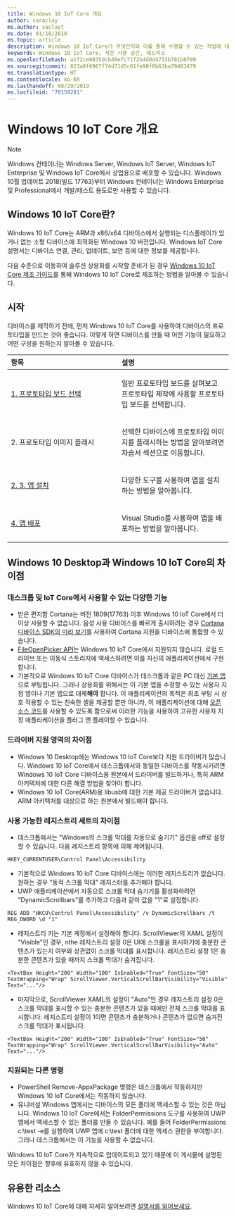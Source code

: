 ```yaml
---
title: Windows 10 IoT Core 개요
author: saraclay
ms.author: saclayt
ms.date: 01/18/2018
ms.topic: article
description: Windows 10 IoT Core가 무엇인지와 이를 통해 수행할 수 있는 작업에 대해 알아봅니다.
keywords: Windows 10 IoT Core, 작은 사용 공간, 헤드리스
ms.openlocfilehash: a1f2ce0835dcb40efc71f2b4d0d4733b781b0799
ms.sourcegitcommit: 823a8f6967f74d71d5c61fe90f6b63ba79483479
ms.translationtype: HT
ms.contentlocale: ko-KR
ms.lasthandoff: 08/29/2019
ms.locfileid: "70159281"
---
```

# <a name="an-overview-of-windows-10-iot-core"></a>Windows 10 IoT Core 개요

> [!NOTE]
> Windows 컨테이너는 Windows Server, Windows IoT Server, Windows IoT Enterprise 및 Windows IoT Core에서 상업용으로 배포할 수 있습니다.  Windows 10월 업데이트 2018(빌드 17763)부터 Windows 컨테이너는 Windows Enterprise 및 Professional에서 개발/테스트 용도로만 사용할 수 있습니다.

## <a name="what-is-windows-10-iot-core"></a>Windows 10 IoT Core란?
Windows 10 IoT Core는 ARM과 x86/x64 디바이스에서 실행되는 디스플레이가 있거나 없는 소형 디바이스에 최적화된 Windows 10 버전입니다. Windows IoT Core 설명서는 디바이스 연결, 관리, 업데이트, 보안 등에 대한 정보를 제공합니다. 

다음 수준으로 이동하여 솔루션 상용화를 시작할 준비가 된 경우 [Windows 10 IoT Core 제조 가이드](https://docs.microsoft.com/en-us/windows-hardware/manufacture/iot/iot-core-manufacturing-guide)를 통해 Windows 10 IoT Core로 제조하는 방법을 알아볼 수 있습니다. 

## <a name="getting-started"></a>시작

디바이스를 제작하기 전에, 먼저 Windows 10 IoT Core를 사용하여 디바이스의 프로토타입을 만드는 것이 좋습니다. 이렇게 하면 디바이스를 만들 때 어떤 기능이 필요하고 어떤 구성을 원하는지 알아볼 수 있습니다.

<table>  
<colgroup> <col width="50%" /> <col width="50%" /> </colgroup>  
<thead>  
<tr class="header">  
<th align="left">항목</th>
<th align="left">설명</th>
</tr>
</thead>
<tbody>

<tr class="odd">
<td align="left"><p><a href="https://docs.microsoft.com/en-us/windows/iot-core/tutorials/quickstarter/PrototypeBoards"
>1. 프로토타입 보드 선택</a></p></td>
<td align="left"><p>일반 프로토타입 보드를 살펴보고 프로토타입 제작에 사용할 프로토타입 보드를 선택합니다.</p></td>
</tr>

<tr class="odd">
<td align="left"><p>2. 프로토타입 이미지 플래시</p></td>
<td align="left"><p>선택한 디바이스에 프로토타입 이미지를 플래시하는 방법을 알아보려면 자습서 섹션으로 이동합니다. </p></td>
</tr>

<tr class="odd">
<td align="left"><p><a href="https://docs.microsoft.com/en-us/windows/iot-core/develop-your-app/appinstaller">2. 3. 앱 설치</a></p></td>
<td align="left"><p>다양한 도구를 사용하여 앱을 설치하는 방법을 알아봅니다.</p></td>
</tr>

<tr class="odd">
<td align="left"><p><a href="https://docs.microsoft.com/en-us/windows/iot-core/develop-your-app/appdeployment">4. 앱 배포</a></p></td>
<td align="left"><p>Visual Studio를 사용하여 앱을 배포하는 방법을 알아봅니다.</p></td>
</tr>

</tbody>
</table>

## <a name="differences-between-windows-10-desktop-and-windows-10-iot-core"></a>Windows 10 Desktop과 Windows 10 IoT Core의 차이점

### <a name="different-features-available-on-desktop-and-iot-core"></a>데스크톱 및 IoT Core에서 사용할 수 있는 다양한 기능

* 받은 편지함 Cortana는 버전 1809(17763) 이후 Windows 10 IoT Core에서 더 이상 사용할 수 없습니다. 음성 사용 디바이스를 빠르게 출시하려는 경우 [Cortana 디바이스 SDK의 미리 보기](https://developer.microsoft.com/en-us/cortana/devices)를 사용하여 Cortana 지원을 디바이스에 통합할 수 있습니다.
* [FileOpenPicker API](https://docs.microsoft.com/en-us/uwp/api/windows.storage.pickers.fileopenpicker)는 Windows 10 IoT Core에서 지원되지 않습니다. 로컬 드라이브 또는 이동식 스토리지에 액세스하려면 이를 자신의 애플리케이션에서 구현합니다.
* 기본적으로 Windows 10 IoT Core 디바이스가 데스크톱과 같은 PC 대신 [기본 앱](https://docs.microsoft.com/en-us/windows/iot-core/develop-your-app/iotcoredefaultapp)으로 부팅됩니다. 그러나 상용화를 위해서는 이 기본 앱을 수정할 수 있는 사용자 지정 앱이나 기본 앱으로 대체**해야** 합니다. 이 애플리케이션의 목적은 최초 부팅 시 상호 작용할 수 있는 친숙한 셸을 제공할 뿐만 아니라, 이 애플리케이션에 대해 [오픈 소스 코드](https://github.com/Microsoft/Windows-iotcore-samples/tree/master/Samples/IoTCoreDefaultApp)를 사용할 수 있도록 함으로써 이러한 기능을 사용하여 고유한 사용자 지정 애플리케이션을 플러그 앤 플레이할 수 있습니다.

### <a name="differences-in-driver-supported-areas"></a>드라이버 지원 영역의 차이점

* Windows 10 Desktop에는 Windows 10 IoT Core보다 지원 드라이버가 많습니다. Windows 10 IoT Core에서 테스크톱에서와 동일한 디바이스를 작동시키려면 Windows 10 IoT Core 디바이스용 원본에서 드라이버를 빌드하거나, 특히 ARM 아키텍처에 대한 다른 해결 방법을 찾아야 합니다.
* Windows 10 IoT Core(ARM)용 libusb에 대한 기본 제공 드라이버가 없습니다. ARM 아키텍처를 대상으로 하는 원본에서 빌드해야 합니다.

### <a name="differences-in-available-registry-set"></a>사용 가능한 레지스트리 세트의 차이점

* 데스크톱에서는 "Windows의 스크롤 막대를 자동으로 숨기기" 옵션을 off로 설정할 수 있습니다. 다음 레지스트리 항목에 의해 제어됩니다. 

```
HKEY_CURRENTUSER\Control Panel\Accessibility
```

* 기본적으로 Windows 10 IoT Core 디바이스에는 이러한 레지스트리가 없습니다. 원하는 경우 "동적 스크롤 막대" 레지스터를 추가해야 합니다.
* UWP 애플리케이션에서 자동으로 스크롤 막대 숨기기를 활성화하려면 "DynamicScrollbars"를 추가하고 다음과 같이 값을 "1"로 설정합니다.

```
REG ADD "HKCU\Control Panel\Accessibility" /v DynamicScrollbars /t REG_DWORD \d "1"
```

* 레지스트리 키는 기본 계정에서 설정해야 합니다. ScrollViewer의 XAML 설정이 "Visible"인 경우, nthe 레지스트리 설정 0은 UI에 스크롤을 표시하기에 충분한 콘텐츠가 있는지 여부와 상관없이 스크롤 막대를 표시합니다. 레지스트리 설정 1은 충분한 콘텐츠가 있을 때까지 스크롤 막대가 숨겨집니다.

```
<TextBox Height="200" Width="100" IsEnabled="True" FontSize="50" TextWrapping="Wrap" ScrollViewer.VerticalScrollBarVisibility="Visible" Text="..."/>
```

* 마지막으로, ScrollViewer XAML의 설정이 "Auto"인 경우 레지스트리 설정 0은 스크롤 막대를 표시할 수 있는 충분한 콘텐츠가 있을 때에만 전체 스크롤 막대를 표시합니다. 레지스트리 설정이 1이면 콘텐츠가 충분하거나 콘텐츠가 없으면 숨겨진 스크롤 막대가 표시됩니다.

```
<TextBox Height="200" Width="100" IsEnabled="True" FontSize="50" TextWrapping="Wrap" ScrollViewer.VerticalScrollBarVisibility="Auto" Text="..."/>
```

### <a name="different-commands-supported"></a>지원되는 다른 명령

* PowerShell Remove-AppxPackage 명령은 데스크톱에서 작동하지만 Windows 10 IoT Core에서는 작동하지 않습니다.
* 유니버설 Windows 앱에서는 디바이스의 모든 폴더에 액세스할 수 있는 것은 아닙니다. Windows 10 IoT Core에서는 FolderPermissions 도구를 사용하여 UWP 앱에서 액세스할 수 있는 폴더를 만들 수 있습니다. 예를 들어 FolderPermissions c:\test -e를 실행하여 UWP 앱에 c:\test 폴더에 대한 액세스 권한을 부여합니다. 그러나 데스크톱에서는 이 기능을 사용할 수 없습니다.

Windows 10 IoT Core가 지속적으로 업데이트되고 있기 때문에 이 게시물에 설명된 모든 차이점은 향후에 유효하지 않을 수 있습니다.

## <a name="helpful-resources"></a>유용한 리소스
Windows 10 IoT Core에 대해 자세히 알아보려면 [설명서를 읽어보세요](https://docs.microsoft.com/windows/iot-core/).
